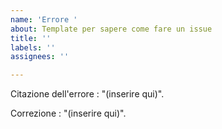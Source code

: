 ```yaml
---
name: 'Errore '
about: Template per sapere come fare un issue
title: ''
labels: ''
assignees: ''

---
```


Citazione dell'errore : "(inserire qui)".

Correzione : "(inserire qui)".
